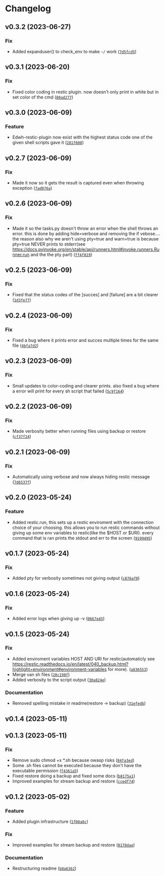 # Changelog

<!--next-version-placeholder-->

## v0.3.2 (2023-06-27)
### Fix
* Added expanduser() to check_env to make `~/` work ([`7d5fcd5`](https://github.com/educationwarehouse/edwh-restic-plugin/commit/7d5fcd5eae40943f0d4e2143e89ea761373fec4a))

## v0.3.1 (2023-06-20)
### Fix
* Fixed color coding in restic plugin. now doesn't only print in white but in set color of the cmd ([`80ad277`](https://github.com/educationwarehouse/edwh-restic-plugin/commit/80ad27717a89c9843b62d002e214493ad428c39c))

## v0.3.0 (2023-06-09)
### Feature
* Edwh-restic-plugin now exist with the highest status code one of the given shell scripts gave it ([`281f600`](https://github.com/educationwarehouse/edwh-restic-plugin/commit/281f600082cba3853b1bc35efda93ea50ea8f3b5))

## v0.2.7 (2023-06-09)
### Fix
* Made it now so it gets the result is captured even when throwing exception ([`fad076a`](https://github.com/educationwarehouse/edwh-restic-plugin/commit/fad076aab666925c2bb795a2705500215f7500c5))

## v0.2.6 (2023-06-09)
### Fix
* Made it so the tasks.py doesn't throw an error when the shell throws an error. this is done by adding hide=verbose and removing the if vebose.... the reason also why we aren't using pty=true and warn=true is because pty=true NEVER prints to stderr(see https://docs.pyinvoke.org/en/stable/api/runners.html#invoke.runners.Runner.run and the the pty part) ([`ff4f819`](https://github.com/educationwarehouse/edwh-restic-plugin/commit/ff4f819a4df93889aad3b6155373cc17b42dcc02))

## v0.2.5 (2023-06-09)
### Fix
* Fixed that the status codes of the [succes] and [failure] are a bit clearer ([`1d3fe77`](https://github.com/educationwarehouse/edwh-restic-plugin/commit/1d3fe773a7481811efff23ec0a5eade565c91caa))

## v0.2.4 (2023-06-09)
### Fix
* Fixed a bug where it prints error and succes multiple times for the same file ([`4bfa7d2`](https://github.com/educationwarehouse/edwh-restic-plugin/commit/4bfa7d27c50097619a2620b6f38b27a0f217eb04))

## v0.2.3 (2023-06-09)
### Fix
* Small updates to color-coding and clearer prints. also fixed a bug where a error will print for every sh script that failed ([`5c9f164`](https://github.com/educationwarehouse/edwh-restic-plugin/commit/5c9f1642ae25c084a426592fd6c4fca40ca9d5d7))

## v0.2.2 (2023-06-09)
### Fix
* Made verbosity better when running files using backup or restore ([`cf37f24`](https://github.com/educationwarehouse/edwh-restic-plugin/commit/cf37f2480e188a58a79c33a1e3cf4ba2ce2802c9))

## v0.2.1 (2023-06-09)
### Fix
* Automatically using verbose and now always hiding restic message ([`7d6537f`](https://github.com/educationwarehouse/edwh-restic-plugin/commit/7d6537f800230c076b07996e454556620e6888c8))

## v0.2.0 (2023-05-24)
### Feature
* Added restic.run, this sets up a restic enviroment with the connection choice of your choosing. this allows you to run restic commands without giving up some env variables to restic(like the $HOST or $URI). every command that is ran prints the stdout and err to the screen ([`9199495`](https://github.com/educationwarehouse/edwh-restic-plugin/commit/9199495bc2c70bf11fbd16fc7c56864b7fff99a3))

## v0.1.7 (2023-05-24)
### Fix
* Added pty for verbosity sometimes not giving output ([`c876af0`](https://github.com/educationwarehouse/edwh-restic-plugin/commit/c876af0fa60626837e56b4d643366cb30966212f))

## v0.1.6 (2023-05-24)
### Fix
* Added error logs when giving up -v ([`0667e45`](https://github.com/educationwarehouse/edwh-restic-plugin/commit/0667e45e52aff335f74c1712c7ebb8bba3638751))

## v0.1.5 (2023-05-24)
### Fix
* Added enviroment variables HOST AND URI for restic(automaticly see https://restic.readthedocs.io/en/latest/040_backup.html?highlight=environment#environment-variables for more). ([`a836553`](https://github.com/educationwarehouse/edwh-restic-plugin/commit/a836553c5478511c9c57416b441e027ad12df9fc))
* Merge van sh files ([`20c198f`](https://github.com/educationwarehouse/edwh-restic-plugin/commit/20c198ffab40165cf7a50b9dcce98a62b719ed82))
* Added verbosity to the script output ([`30a824e`](https://github.com/educationwarehouse/edwh-restic-plugin/commit/30a824e8f77f854fe9c201009f4013d23474f5d7))

### Documentation
* Removed spelling mistake in readme(restore -> backup) ([`31efedb`](https://github.com/educationwarehouse/edwh-restic-plugin/commit/31efedb7e99013c39db45a42e31cdfeaf8e24394))

## v0.1.4 (2023-05-11)


## v0.1.3 (2023-05-11)
### Fix
* Remove sudo chmod +x *.sh because owasp risks ([`84fa3ed`](https://github.com/educationwarehouse/edwh-restic-plugin/commit/84fa3ed29f6d154ea7b2f24e0bd632e53a4bdc04))
* Some .sh files cannot be executed because they don't have the executable permission ([`f4361a5`](https://github.com/educationwarehouse/edwh-restic-plugin/commit/f4361a54b5487e35a9bacd5982e8dadabbf2e286))
* Fixed restore doing a backup and fixed some docs ([`b8175a1`](https://github.com/educationwarehouse/edwh-restic-plugin/commit/b8175a1a75a2ce9af6b84e8eb50bc6701d5ea9c6))
* Improved examples for stream backup and restore ([`ccedf74`](https://github.com/educationwarehouse/edwh-restic-plugin/commit/ccedf74649bdebc179b97ac0a0d0c42a14776816))

## v0.1.2 (2023-05-02)

### Feature
* Added plugin infrastructure ([`1f08a8c`](https://github.com/educationwarehouse/edwh-restic-plugin/commit/1f08a8c9b6363a826f2f4ca23d69426f7d8d83b1))

### Fix
* Improved examples for stream backup and restore ([`0178dae`](https://github.com/educationwarehouse/edwh-restic-plugin/commit/0178daeb18d2eadc9ae0d8ef9ac948fbc379b2a1))

### Documentation
* Restructuring readme ([`b0a6362`](https://github.com/educationwarehouse/edwh-restic-plugin/commit/b0a6362ad861ce597e2864d30733e07688ab60be))
